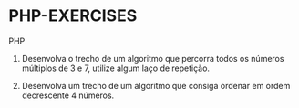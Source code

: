 # PHP-EXERCISES
PHP

1) Desenvolva o trecho de um algoritmo que percorra todos os números múltiplos de 3 e 7, utilize algum laço de repetição.

2) Desenvolva um trecho de um algoritmo que consiga ordenar em ordem decrescente 4 números.

